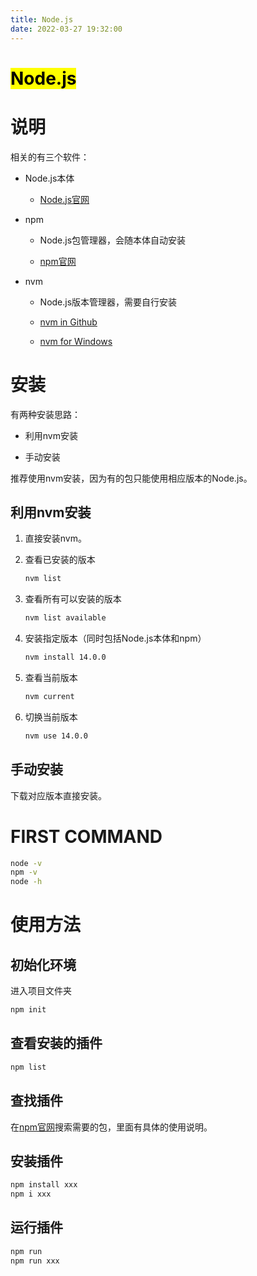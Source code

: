 ```yaml
---
title: Node.js
date: 2022-03-27 19:32:00
---
```


# <mark>Node.js</mark>

# 说明

相关的有三个软件：

- Node.js本体
  
  - [Node.js官网](https://nodejs.org/)

- npm
  
  - Node.js包管理器，会随本体自动安装
  
  - [npm官网](https://www.npmjs.com/)

- nvm
  
  - Node.js版本管理器，需要自行安装
  
  - [nvm in Github](https://github.com/nvm-sh/nvm)
  
  - [nvm for Windows](https://github.com/coreybutler/nvm-windows)

# 安装

有两种安装思路：

- 利用nvm安装

- 手动安装

推荐使用nvm安装，因为有的包只能使用相应版本的Node.js。

## 利用nvm安装

1. 直接安装nvm。

2. 查看已安装的版本
   
   ```bash
   nvm list
   ```

3. 查看所有可以安装的版本
   
   ```bash
   nvm list available
   ```

4. 安装指定版本（同时包括Node.js本体和npm）
   
   ```bash
   nvm install 14.0.0
   ```

5. 查看当前版本
   
   ```bash
   nvm current
   ```

6. 切换当前版本
   
   ```bash
   nvm use 14.0.0
   ```

## 手动安装

下载对应版本直接安装。

# FIRST COMMAND

```bash
node -v
npm -v
node -h
```

# 使用方法

## 初始化环境

进入项目文件夹

```bash
npm init
```

## 查看安装的插件

```bash
npm list
```

## 查找插件

在[npm官网](http://www.npmjs.com/)搜索需要的包，里面有具体的使用说明。

## 安装插件

```bash
npm install xxx
npm i xxx
```

## 运行插件

```bash
npm run
npm run xxx
```